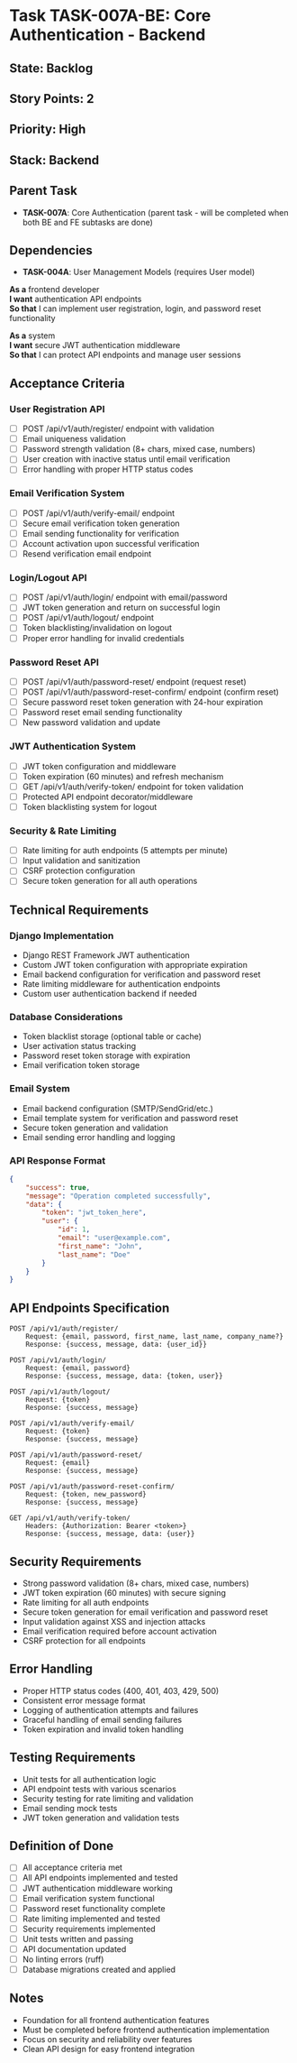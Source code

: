 # Task TASK-007A-BE: Core Authentication - Backend

## State: Backlog
## Story Points: 2
## Priority: High
## Stack: Backend

## Parent Task
- **TASK-007A**: Core Authentication (parent task - will be completed when both BE and FE subtasks are done)

## Dependencies
- **TASK-004A**: User Management Models (requires User model)

**As a** frontend developer  
**I want** authentication API endpoints  
**So that** I can implement user registration, login, and password reset functionality

**As a** system  
**I want** secure JWT authentication middleware  
**So that** I can protect API endpoints and manage user sessions

## Acceptance Criteria  

### **User Registration API**
- [ ] POST /api/v1/auth/register/ endpoint with validation
- [ ] Email uniqueness validation
- [ ] Password strength validation (8+ chars, mixed case, numbers)
- [ ] User creation with inactive status until email verification
- [ ] Error handling with proper HTTP status codes

### **Email Verification System**
- [ ] POST /api/v1/auth/verify-email/ endpoint
- [ ] Secure email verification token generation
- [ ] Email sending functionality for verification
- [ ] Account activation upon successful verification
- [ ] Resend verification email endpoint

### **Login/Logout API**
- [ ] POST /api/v1/auth/login/ endpoint with email/password
- [ ] JWT token generation and return on successful login
- [ ] POST /api/v1/auth/logout/ endpoint
- [ ] Token blacklisting/invalidation on logout
- [ ] Proper error handling for invalid credentials

### **Password Reset API**
- [ ] POST /api/v1/auth/password-reset/ endpoint (request reset)
- [ ] POST /api/v1/auth/password-reset-confirm/ endpoint (confirm reset)
- [ ] Secure password reset token generation with 24-hour expiration
- [ ] Password reset email sending functionality
- [ ] New password validation and update

### **JWT Authentication System**
- [ ] JWT token configuration and middleware
- [ ] Token expiration (60 minutes) and refresh mechanism
- [ ] GET /api/v1/auth/verify-token/ endpoint for token validation
- [ ] Protected API endpoint decorator/middleware
- [ ] Token blacklisting system for logout

### **Security & Rate Limiting**
- [ ] Rate limiting for auth endpoints (5 attempts per minute)
- [ ] Input validation and sanitization
- [ ] CSRF protection configuration
- [ ] Secure token generation for all auth operations

## Technical Requirements

### **Django Implementation**
- Django REST Framework JWT authentication
- Custom JWT token configuration with appropriate expiration
- Email backend configuration for verification and password reset
- Rate limiting middleware for authentication endpoints
- Custom user authentication backend if needed

### **Database Considerations**
- Token blacklist storage (optional table or cache)
- User activation status tracking
- Password reset token storage with expiration
- Email verification token storage

### **Email System**
- Email backend configuration (SMTP/SendGrid/etc.)
- Email template system for verification and password reset
- Secure token generation and validation
- Email sending error handling and logging

### **API Response Format**
```json
{
    "success": true,
    "message": "Operation completed successfully",
    "data": {
        "token": "jwt_token_here",
        "user": {
            "id": 1,
            "email": "user@example.com",
            "first_name": "John",
            "last_name": "Doe"
        }
    }
}
```

## API Endpoints Specification

```
POST /api/v1/auth/register/
    Request: {email, password, first_name, last_name, company_name?}
    Response: {success, message, data: {user_id}}

POST /api/v1/auth/login/
    Request: {email, password}
    Response: {success, message, data: {token, user}}

POST /api/v1/auth/logout/
    Request: {token}
    Response: {success, message}

POST /api/v1/auth/verify-email/
    Request: {token}
    Response: {success, message}

POST /api/v1/auth/password-reset/
    Request: {email}
    Response: {success, message}

POST /api/v1/auth/password-reset-confirm/
    Request: {token, new_password}
    Response: {success, message}

GET /api/v1/auth/verify-token/
    Headers: {Authorization: Bearer <token>}
    Response: {success, message, data: {user}}
```

## Security Requirements
- Strong password validation (8+ chars, mixed case, numbers)
- JWT token expiration (60 minutes) with secure signing
- Rate limiting for all auth endpoints
- Secure token generation for email verification and password reset
- Input validation against XSS and injection attacks
- Email verification required before account activation
- CSRF protection for all endpoints

## Error Handling
- Proper HTTP status codes (400, 401, 403, 429, 500)
- Consistent error message format
- Logging of authentication attempts and failures
- Graceful handling of email sending failures
- Token expiration and invalid token handling

## Testing Requirements
- Unit tests for all authentication logic
- API endpoint tests with various scenarios
- Security testing for rate limiting and validation
- Email sending mock tests
- JWT token generation and validation tests

## Definition of Done
- [ ] All acceptance criteria met
- [ ] All API endpoints implemented and tested
- [ ] JWT authentication middleware working
- [ ] Email verification system functional
- [ ] Password reset functionality complete
- [ ] Rate limiting implemented and tested
- [ ] Security requirements implemented
- [ ] Unit tests written and passing
- [ ] API documentation updated
- [ ] No linting errors (ruff)
- [ ] Database migrations created and applied

## Notes
- Foundation for all frontend authentication features
- Must be completed before frontend authentication implementation
- Focus on security and reliability over features
- Clean API design for easy frontend integration